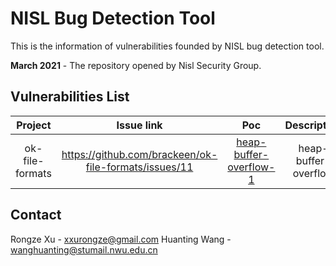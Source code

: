 # NISL Bug Detection Tool

This is the information of vulnerabilities founded by NISL bug detection tool.

**March 2021** - The repository opened by Nisl Security Group.

## Vulnerabilities List


|     Project     |            Issue link           |            Poc           |      Description      |   Name   |    Date    |   IssueState   |   CVE   |
| :-------------: | :-----------------------------: | :----------------------: | :-------------------: | :------: | :--------: | :------------: |:-------:|
| ok-file-formats      | https://github.com/brackeen/ok-file-formats/issues/11 | [heap-buffer-overflow-1](https://github.com/NISL-SecurityGroup/NISL-BugDetection/blob/main/project/ok-file-formats/heap-buffer-overflow-1/heap-buffer-overflow-1.jpg)  | heap-buffer-overflow  |   xxrz   |  2021/3/5  |  Ensure  | submitting  |

## Contact
Rongze Xu - xxurongze@gmail.com
Huanting Wang - wanghuanting@stumail.nwu.edu.cn
